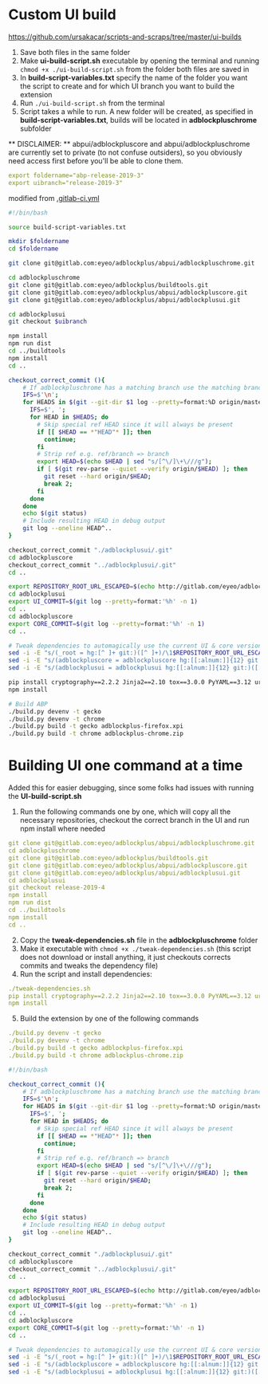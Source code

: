 # Custom UI build

https://github.com/ursakacar/scripts-and-scraps/tree/master/ui-builds

1. Save both files in the same folder
1. Make **ui-build-script.sh** executable by opening the terminal and running `chmod +x ./ui-build-script.sh` from the folder both files are saved in
1. In **build-script-variables.txt** specify the name of the folder you want the script to create and for which UI branch you want to build the extension
1. Run `./ui-build-script.sh` from the terminal
1. Script takes a while to run. A new folder will be created, as specified in **build-script-variables.txt**, builds will be located in **adblockpluschrome** subfolder

** DISCLAIMER: ** abpui/adblockpluscore and abpui/adblockpluschrome are currently set to private (to not confuse outsiders), so you obviously need access first before you'll be able to clone them.


```yml title=build-script-variables.txt
export foldername="abp-release-2019-3"
export uibranch="release-2019-3"
```

modified from [.gitlab-ci.yml](https://gitlab.com/eyeo/adblockplus/abpui/adblockplusui/-/blob/master/.gitlab-ci.yml)

```bash title=ui-build-script.sh lineNumbers=true
#!/bin/bash

source build-script-variables.txt

mkdir $foldername
cd $foldername

git clone git@gitlab.com:eyeo/adblockplus/abpui/adblockpluschrome.git

cd adblockpluschrome
git clone git@gitlab.com:eyeo/adblockplus/buildtools.git
git clone git@gitlab.com:eyeo/adblockplus/abpui/adblockpluscore.git
git clone git@gitlab.com:eyeo/adblockplus/abpui/adblockplusui.git

cd adblockplusui
git checkout $uibranch

npm install
npm run dist
cd ../buildtools
npm install
cd ..

checkout_correct_commit (){
    # If adblockpluschrome has a matching branch use the matching branch instead of master
    IFS=$'\n';
    for HEADS in $(git --git-dir $1 log --pretty=format:%D origin/master..HEAD | sed "/^$/d"); do
      IFS=$', ';
      for HEAD in $HEADS; do
        # Skip special ref HEAD since it will always be present
        if [[ $HEAD == *"HEAD"* ]]; then
          continue;
        fi
        # Strip ref e.g. ref/branch => branch
        export HEAD=$(echo $HEAD | sed "s/[^\/]\+\///g");
        if [ $(git rev-parse --quiet --verify origin/$HEAD) ]; then
          git reset --hard origin/$HEAD;
          break 2;
        fi
      done
    done
    echo $(git status)
    # Include resulting HEAD in debug output
    git log --oneline HEAD^..
}

checkout_correct_commit "./adblockplusui/.git"
cd adblockpluscore
checkout_correct_commit "../adblockplusui/.git"
cd ..

export REPOSITORY_ROOT_URL_ESCAPED=$(echo http://gitlab.com/eyeo/adblockplus/abpui/adblockplusui.git/ | sed -e 's/[\/&]/\\&/g')
cd adblockplusui
export UI_COMMIT=$(git log --pretty=format:'%h' -n 1)
cd ..
cd adblockpluscore
export CORE_COMMIT=$(git log --pretty=format:'%h' -n 1)
cd ..

# Tweak dependencies to automagically use the current UI & core version
sed -i -E "s/(_root = hg:[^ ]+ git:)([^ ]+)/\1$REPOSITORY_ROOT_URL_ESCAPED/g" dependencies
sed -i -E "s/(adblockpluscore = adblockpluscore hg:[[:alnum:]]{12} git:)([[:alnum:]]{7})/\1${CORE_COMMIT:0:8}/g" dependencies
sed -i -E "s/(adblockplusui = adblockplusui hg:[[:alnum:]]{12} git:)([[:alnum:]]{7})/\1${UI_COMMIT:0:8}/g" dependencies

pip install cryptography==2.2.2 Jinja2==2.10 tox==3.0.0 PyYAML==3.12 urllib3==1.22
npm install

# Build ABP
./build.py devenv -t gecko
./build.py devenv -t chrome
./build.py build -t gecko adblockplus-firefox.xpi
./build.py build -t chrome adblockplus-chrome.zip

```

# Building UI one command at a time

Added this for easier debugging, since some folks had issues with running the **UI-build-script.sh**

1. Run the following commands one by one, which will copy all the necessary repositories, checkout the correct branch in the UI and run npm install where needed

```yml title=ui-build-commands.txt
git clone git@gitlab.com:eyeo/adblockplus/abpui/adblockpluschrome.git
cd adblockpluschrome
git clone git@gitlab.com:eyeo/adblockplus/buildtools.git
git clone git@gitlab.com:eyeo/adblockplus/abpui/adblockpluscore.git
git clone git@gitlab.com:eyeo/adblockplus/abpui/adblockplusui.git
cd adblockplusui
git checkout release-2019-4
npm install
npm run dist
cd ../buildtools
npm install
cd ..
```

2. Copy the **tweak-dependencies.sh** file in the **adblockpluschrome** folder
3. Make it executable with `chmod +x ./tweak-dependencies.sh` (this script does not download or install anything, it just checkouts corrects commits and tweaks the dependency file)
4. Run the script and install dependencies:

```yml title=ui-build-commands.txt
./tweak-dependencies.sh
pip install cryptography==2.2.2 Jinja2==2.10 tox==3.0.0 PyYAML==3.12 urllib3==1.22
npm install
```

5. Build the extension by one of the following commands
```yml title=ui-build-commands.txt
./build.py devenv -t gecko
./build.py devenv -t chrome
./build.py build -t gecko adblockplus-firefox.xpi
./build.py build -t chrome adblockplus-chrome.zip
``` 


```bash title=tweak-dependencies.sh lineNumbers=true
#!/bin/bash

checkout_correct_commit (){
    # If adblockpluschrome has a matching branch use the matching branch instead of master
    IFS=$'\n';
    for HEADS in $(git --git-dir $1 log --pretty=format:%D origin/master..HEAD | sed "/^$/d"); do
      IFS=$', ';
      for HEAD in $HEADS; do
        # Skip special ref HEAD since it will always be present
        if [[ $HEAD == *"HEAD"* ]]; then
          continue;
        fi
        # Strip ref e.g. ref/branch => branch
        export HEAD=$(echo $HEAD | sed "s/[^\/]\+\///g");
        if [ $(git rev-parse --quiet --verify origin/$HEAD) ]; then
          git reset --hard origin/$HEAD;
          break 2;
        fi
      done
    done
    echo $(git status)
    # Include resulting HEAD in debug output
    git log --oneline HEAD^..
}

checkout_correct_commit "./adblockplusui/.git"
cd adblockpluscore
checkout_correct_commit "../adblockplusui/.git"
cd ..

export REPOSITORY_ROOT_URL_ESCAPED=$(echo http://gitlab.com/eyeo/adblockplus/abpui/adblockplusui.git/ | sed -e 's/[\/&]/\\&/g')
cd adblockplusui
export UI_COMMIT=$(git log --pretty=format:'%h' -n 1)
cd ..
cd adblockpluscore
export CORE_COMMIT=$(git log --pretty=format:'%h' -n 1)
cd ..

# Tweak dependencies to automagically use the current UI & core version
sed -i -E "s/(_root = hg:[^ ]+ git:)([^ ]+)/\1$REPOSITORY_ROOT_URL_ESCAPED/g" dependencies
sed -i -E "s/(adblockpluscore = adblockpluscore hg:[[:alnum:]]{12} git:)([[:alnum:]]{7})/\1${CORE_COMMIT:0:8}/g" dependencies
sed -i -E "s/(adblockplusui = adblockplusui hg:[[:alnum:]]{12} git:)([[:alnum:]]{7})/\1${UI_COMMIT:0:8}/g" dependencies
```
